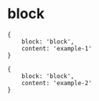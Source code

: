block
=====

```bemjson
{
    block: 'block',
    content: 'example-1'
}
```

```bemjson
{
    block: 'block',
    content: 'example-2'
}
```
